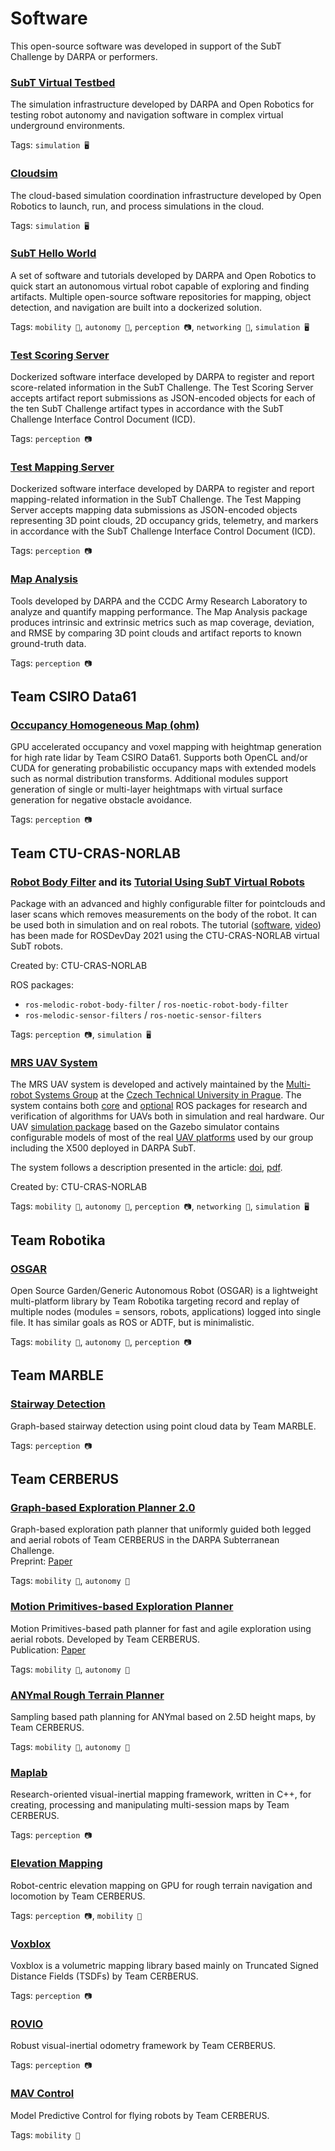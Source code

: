 # Software

This open-source software was developed in support of the SubT Challenge by DARPA or performers.

### [SubT Virtual Testbed](https://github.com/osrf/subt)

The simulation infrastructure developed by DARPA and Open Robotics for testing robot autonomy and navigation software in complex virtual underground environments.

Tags: `simulation 🖥️`

### [Cloudsim](https://gitlab.com/ignitionrobotics/web/cloudsim)

The cloud-based simulation coordination infrastructure developed by Open Robotics to launch, run, and process simulations in the cloud.

Tags: `simulation 🖥️`

### [SubT Hello World](https://github.com/osrf/subt_hello_world)

A set of software and tutorials developed by DARPA and Open Robotics to quick start an autonomous virtual robot capable of exploring and finding artifacts.
Multiple open-source software repositories for mapping, object detection, and navigation are built into a dockerized solution.

Tags: `mobility 🦵`, `autonomy 🧠`, `perception 📷`, `networking 📶`, `simulation 🖥️`

### [Test Scoring Server](https://bitbucket.org/subtchallenge/test_scoring_server)

Dockerized software interface developed by DARPA to register and report score-related information in the SubT Challenge. 
The Test Scoring Server accepts artifact report submissions as JSON-encoded objects for each of the ten SubT Challenge artifact types in accordance with the SubT Challenge Interface Control Document (ICD). 

Tags: `perception 📷`

### [Test Mapping Server](https://bitbucket.org/subtchallenge/test_mapping_server)

Dockerized software interface developed by DARPA to register and report mapping-related information in the SubT Challenge. 
The Test Mapping Server accepts mapping data submissions as JSON-encoded objects representing 3D point clouds, 2D occupancy grids, telemetry, and markers in accordance with the SubT Challenge Interface Control Document (ICD). 

Tags: `perception 📷`

### [Map Analysis](https://github.com/subtchallenge/map_analysis)

Tools developed by DARPA and the CCDC Army Research Laboratory to analyze and quantify mapping performance. 
The Map Analysis package produces intrinsic and extrinsic metrics such as map coverage, deviation, and RMSE by comparing 3D point clouds and artifact reports to known ground-truth data. 

Tags: `perception 📷`

## Team CSIRO Data61

### [Occupancy Homogeneous Map (ohm)](https://github.com/csiro-robotics/ohm)

GPU accelerated occupancy and voxel mapping with heightmap generation for high rate lidar by Team CSIRO Data61. Supports both OpenCL and/or CUDA for generating probabilistic occupancy maps with extended models such as normal distribution transforms. Additional modules support generation of single or multi-layer heightmaps with virtual surface generation for negative obstacle avoidance.

Tags: `perception 📷`

## Team CTU-CRAS-NORLAB

### [Robot Body Filter](https://github.com/peci1/robot_body_filter) and its [Tutorial Using SubT Virtual Robots](https://github.com/ctu-vras/rosdevday_cloud_filtering)

Package with an advanced and highly configurable filter for pointclouds and laser scans which removes measurements on the body of the robot. It can be used both in simulation and on real robots. The tutorial ([software](https://github.com/ctu-vras/rosdevday_cloud_filtering), [video](https://www.youtube.com/watch?v=j0ljV0uZy3Q)) has been made for ROSDevDay 2021 using the CTU-CRAS-NORLAB virtual SubT robots.

Created by: CTU-CRAS-NORLAB

ROS packages:
 - `ros-melodic-robot-body-filter` / `ros-noetic-robot-body-filter`
 - `ros-melodic-sensor-filters` / `ros-noetic-sensor-filters`

Tags: `perception 📷`, `simulation 🖥️`

### [MRS UAV System](https://github.com/ctu-mrs/mrs_uav_system.git)

The MRS UAV system is developed and actively maintained by the [Multi-robot Systems Group](http://mrs.felk.cvut.cz/) at the [Czech Technical University in Prague](https://www.cvut.cz/en). The system contains both [core](https://github.com/ctu-mrs/uav_core) and [optional](https://github.com/ctu-mrs/uav_modules) ROS packages for research and verification of algorithms for UAVs both in simulation and real hardware. Our UAV [simulation package](https://github.com/ctu-mrs/simulation) based on the Gazebo simulator contains configurable models of most of the real [UAV platforms](http://mrs.felk.cvut.cz/research/micro-aerial-vehicles) used by our group including the X500 deployed in DARPA SubT.

The system follows a description presented in the article: [doi](https://doi.org/10.1007/s10846-021-01383-5), [pdf](https://link.springer.com/content/pdf/10.1007/s10846-021-01383-5.pdf).

Created by: CTU-CRAS-NORLAB

Tags: `mobility 🦵`, `autonomy 🧠`, `perception 📷`, `networking 📶`, `simulation 🖥️`

## Team Robotika

### [OSGAR](https://github.com/robotika/osgar)

Open Source Garden/Generic Autonomous Robot (OSGAR) is a lightweight multi-platform library by Team Robotika targeting record and replay of multiple nodes (modules = sensors, robots, applications) logged into single file. It has similar goals as ROS or ADTF, but is minimalistic.

Tags: `mobility 🦵`, `autonomy 🧠`, `perception 📷`

## Team MARBLE

### [Stairway Detection](https://github.com/ThomasWestfechtel/StairwayDetection)

Graph-based stairway detection using point cloud data by Team MARBLE.

Tags: `perception 📷`

## Team CERBERUS

### [Graph-based Exploration Planner 2.0](https://github.com/ntnu-arl/gbplanner_ros)

Graph-based exploration path planner that uniformly guided both legged and aerial robots of Team CERBERUS in the DARPA Subterranean Challenge.  
Preprint: [Paper](https://arxiv.org/abs/2111.06482)

Tags: `mobility 🦵`, `autonomy 🧠` 

### [Motion Primitives-based Exploration Planner](https://github.com/ntnu-arl/mbplanner_ros)

Motion Primitives-based path planner for fast and agile exploration using aerial robots. Developed by Team CERBERUS.  
Publication: [Paper](https://ieeexplore.ieee.org/document/9196964)

Tags: `mobility 🦵`, `autonomy 🧠`

### [ANYmal Rough Terrain Planner](https://github.com/leggedrobotics/art_planner)

Sampling based path planning for ANYmal based on 2.5D height maps, by Team CERBERUS.

Tags: `mobility 🦵`, `autonomy 🧠`

### [Maplab](https://github.com/ethz-asl/maplab)

Research-oriented visual-inertial mapping framework, written in C++, for creating, processing and manipulating multi-session maps by Team CERBERUS.

Tags: `perception 📷`

### [Elevation Mapping](https://github.com/leggedrobotics/elevation_mapping_cupy)

Robot-centric elevation mapping on GPU for rough terrain navigation and locomotion by Team CERBERUS.

Tags: `perception 📷`, `mobility 🦵`

### [Voxblox](https://github.com/ethz-asl/voxblox)

Voxblox is a volumetric mapping library based mainly on Truncated Signed Distance Fields (TSDFs) by Team CERBERUS.

Tags: `perception 📷`

### [ROVIO](https://github.com/ethz-asl/rovio)

Robust visual-inertial odometry framework by Team CERBERUS.

Tags: `perception 📷`

### [MAV Control](https://github.com/ethz-asl/mav_control_rw)

Model Predictive Control for flying robots by Team CERBERUS.

Tags: `mobility 🦵`
